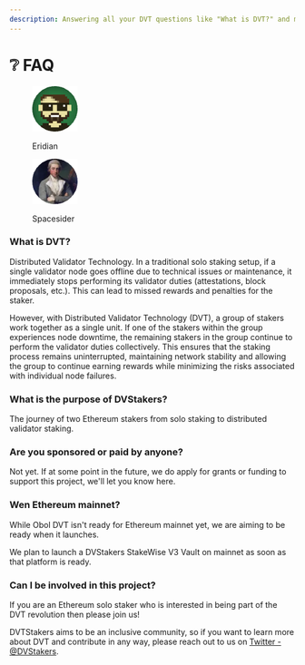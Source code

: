 ```yaml
---
description: Answering all your DVT questions like "What is DVT?" and more!
---
```


# ❔ FAQ

<div>

<figure><img src="https://raw.githubusercontent.com/DVStakers/docs/main/.gitbook/assets/Eridian.png" alt=""><figcaption><p>Eridian</p></figcaption></figure>

 

<figure><img src=".gitbook/assets/Spacesider.png" alt=""><figcaption><p>Spacesider</p></figcaption></figure>

</div>

### What is DVT?

Distributed Validator Technology. In a traditional solo staking setup, if a single validator node goes offline due to technical issues or maintenance, it immediately stops performing its validator duties (attestations, block proposals, etc.). This can lead to missed rewards and penalties for the staker.

However, with Distributed Validator Technology (DVT), a group of stakers work together as a single unit. If one of the stakers within the group experiences node downtime, the remaining stakers in the group continue to perform the validator duties collectively. This ensures that the staking process remains uninterrupted, maintaining network stability and allowing the group to continue earning rewards while minimizing the risks associated with individual node failures.

### What is the purpose of DVStakers?

The journey of two Ethereum stakers from solo staking to distributed validator staking.

### **Are you sponsored or paid by anyone?**

Not yet. If at some point in the future, we do apply for grants or funding to support this project, we'll let you know here.

### Wen Ethereum mainnet?

While Obol DVT isn't ready for Ethereum mainnet yet, we are aiming to be ready when it launches.&#x20;

We plan to launch a DVStakers StakeWise V3 Vault on mainnet as soon as that platform is ready.&#x20;

### Can I be involved in this project?

If you are an Ethereum solo staker who is interested in being part of the DVT revolution then please join us!&#x20;

DVTStakers aims to be an inclusive community, so if you want to learn more about DVT and contribute in any way, please reach out to us on [Twitter - @DVStakers](https://twitter.com/DVStakers).
